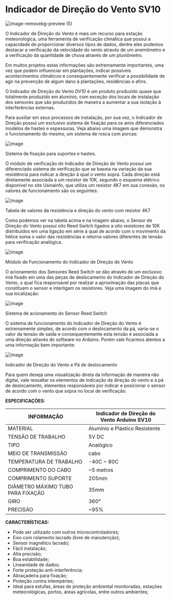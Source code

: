 # Indicador de Direção do Vento SV10
![image-removebg-preview (5)](https://github.com/cyberdebb/estacao_meteorologica/assets/107296659/5addfcc9-ec4f-4d65-b7c1-ada5bca67632)

O Indicador de Direção do Vento é mais um recurso para estação meteorológica, uma ferramenta de verificação climática que possui a capacidade de proporcionar diversos tipos de dados, dentre eles podemos destacar a verificação da velocidade do vento através de um anemômetro e a verificação da quantidade de chuva através de um pluviômetro.

Em muitos projetos estas informações são extremamente importantes, uma vez que podem influenciar em plantações, indicar possíveis acontecimentos climáticos e consequentemente verificar a possibilidade de agir na prevenção de algum dano à plantações, residências e afins.

O Indicador de Direção do Vento DV10 é um produto produzido quase que totalmente produzido em alumínio, com exceção dos locais de instalação dos sensores que são produzidos de maneira a aumentar a sua isolação à interferências externas.

Para auxiliar em seus processos de instalação, por sua vez, o Indicador de Direção possui um exclusivo sistema de fixação para os amis diferenciados modelos de hastes e espessuras. Veja abaixo uma imagem que demonstra o funcionamento do mesmo, um sistema de rosca com porcas:

![image](https://github.com/cyberdebb/estacao_meteorologica/assets/107296659/c993cbd7-67a6-452e-bcf8-3362f92fddd9)

Sistema de fixação para suportes e hastes.

O módulo de verificação do Indicador de Direção do Vento possui um diferenciado sistema de verificação que se baseia na variação da sua resistência para indicar a direção à qual o vento sopra. Cada direção está diretamente associada a um resistor de 10K, segundo o esquema elétrico disponível no site Usinainfo, que utiliza um resistor 4K7 em sua conexão, os valores de funcionamento são os seguintes:

![image](https://github.com/cyberdebb/estacao_meteorologica/assets/107296659/4f825205-755d-4b9b-b003-d3b23d771006)

Tabela de valores da resistência e direção do vento com resistor 4K7

Como podemos ver na tabela acima e na imagem abaixo, o Sensor de Direção do Vento possui oito Reed Switch ligados a oito resistores de 10K distribuídos em uma ligação em série à qual de acordo com o movimento da hélice soma o valor das resistências e retorna valores diferentes de tensão para verificação analógica.

![image](https://github.com/cyberdebb/estacao_meteorologica/assets/107296659/0ca2bc1a-e1a5-4402-a312-2b8f93202c88)

Módulo de Funcionamento do Indicador de Direção do Vento

O acionamento dos Sensores Reed Switch se dão através de um exclusivo imã fixado em uma das peças de deslocamento do Indicador de Direção do Vento, o qual fica responsável por realizar a aproximação das placas que constituem o sensor e interligam os resistores. Veja uma imagem do imã e sua localização:

![image](https://github.com/cyberdebb/estacao_meteorologica/assets/107296659/e7b69386-434b-4e62-ae16-ae04ea37a05e)

Sistema de acionamento do Sensor Reed Switch

O sistema de funcionamento do Indicador de Direção do Vento é extremamente simples, de acordo com o deslocamento da pá, varia-se o valor da tensão de saída e consequentemente esta tensão é associada a uma direção através do software no Arduino. Porém vale ficarmos atentos a uma informação bem importante:

![image](https://github.com/cyberdebb/estacao_meteorologica/assets/107296659/2e8ad047-bb83-4340-863e-c2f4247f71de)

Indicador de Direção do Vento e Pá de deslocamento

Para quem deseja uma visualização direta da informação de maneira não digital, vale ressaltar os elementos de indicação da direção do vento e a pá de deslocamento, elementos responsáveis por indicar e posicionar o sensor de acordo com o vento que sopra no local de verificação.

**ESPECIFICAÇÕES:**

| INFORMAÇÃO                        | Indicador de Direção do Vento Arduino SV10 |
| --------------------------------- | ------------------------------------------ |
| MATERIAL                          | Alumínio e Plástico Resistente             |
| TENSÃO DE TRABALHO                | 5V DC                                      |
| TIPO                              | Analógico                                  |
| MEIO DE TRANSMISSÃO               | cabo                                       |
| TEMPERATURA DE TRABALHO           | -40C ~ 80C                                 |
| COMPRIMENTO DO CABO               | ~5 metros                                  |
| COMPRIMENTO SUPORTE               | 205mm                                      |
| DIÂMETRO MÁXIMO TUBO PARA FIXAÇÃO | 35mm                                       |
| GIRO                              | 360°                                       |
| PRECISÃO                          | ~95%                                       |

**CARACTERÍSTICAS:**
- Pode ser utilizado com outros microcontroladores;  
- Eixo com rolamento lacrado (livre de manutenção);  
- Sensor magnético lacrado;  
- Fácil instalação;  
- Alta precisão;  
- Boa estabilidade;  
- Linearidade de dados;  
- Forte proteção anti-interferência;  
- Abraçadeira para fixação;  
- Proteção contra intempéries;  
- Ideal para estufas, áreas de proteção ambiental monitoradas, estações meteorológicas, portos, áreas agrícolas, entre outros ambientes;


